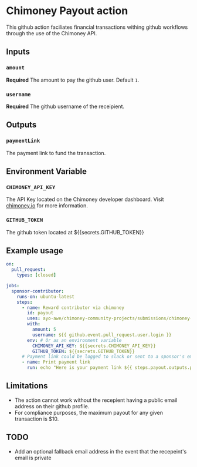 # Chimoney Payout action

This github action faciliates financial transactions withing github workflows through the use of the Chimoney API.

## Inputs

### `amount`

**Required** The amount to pay the github user. Default `1`.

### `username`

**Required** The github username of the receipient.

## Outputs

### `paymentLink`

The payment link to fund the transaction.

## Environment Variable

### `CHIMONEY_API_KEY`

The API Key located on the Chimoney developer dashboard. Visit [chimoney.io]("https://chimoney.io/") for more information.

### `GITHUB_TOKEN`

The github token located at ${{secrets.GITHUB_TOKEN}}

## Example usage

```yaml
on:
  pull_request:
    types: [closed]

jobs:
  sponsor-contributor:
    runs-on: ubuntu-latest
    steps:
      - name: Reward contributor via chimoney
        id: payout
        uses: ayo-awe/chimoney-community-projects/submissions/chimoney-github-sponsor@v1.2
        with:
          amount: 5
          username: ${{ github.event.pull_request.user.login }}
        env: # Or as an environment variable
          CHIMONEY_API_KEY: ${{secrets.CHIMONEY_API_KEY}}
          GITHUB_TOKEN: ${{secrets.GITHUB_TOKEN}}
      # Payment link could be logged to slack or sent to a sponsor's email
      - name: Print payment link
        run: echo "Here is your payment link ${{ steps.payout.outputs.paymentLink }}"
```

## Limitations

- The action cannot work without the recepient having a public email address on their github profile.
- For compliance purposes, the maximum payout for any given transaction is $10.

## TODO

- Add an optional fallback email address in the event that the recepeint's email is private
